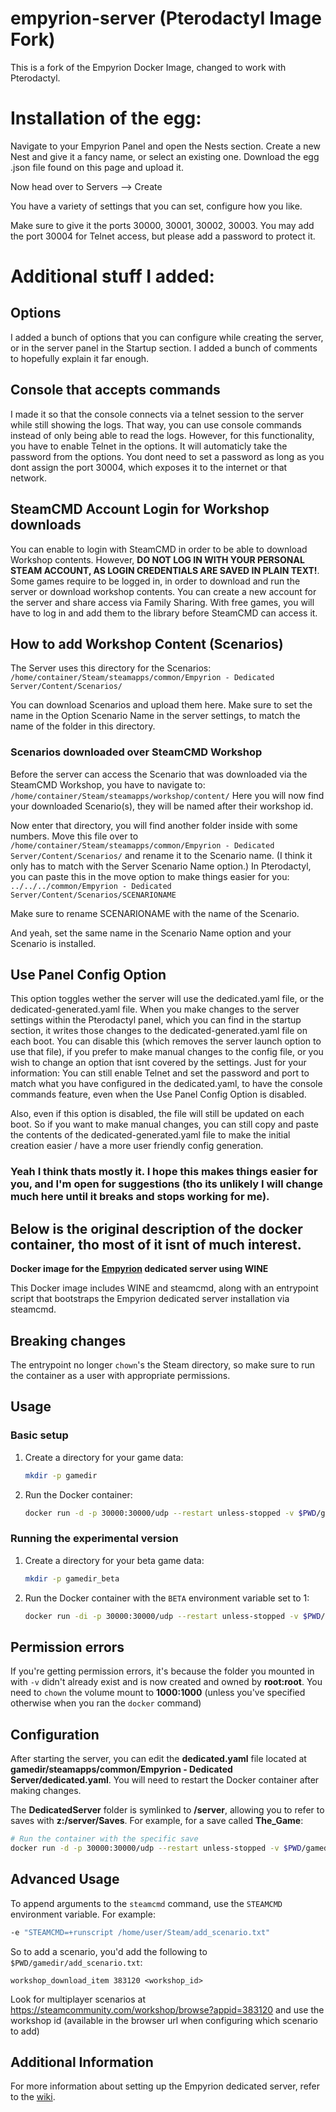 # empyrion-server (Pterodactyl Image Fork)

This is a fork of the Empyrion Docker Image, changed to work with Pterodactyl.

# Installation of the egg:
Navigate to your Empyrion Panel and open the Nests section.
Create a new Nest and give it a fancy name, or select an existing one.
Download the egg .json file found on this page and upload it.

Now head over to Servers --> Create

You have a variety of settings that you can set, configure how you like.

Make sure to give it the ports 30000, 30001, 30002, 30003.
You may add the port 30004 for Telnet access, but please add a password to protect it.

# Additional stuff I added:
## Options
I added a bunch of options that you can configure while creating the server, or in the server panel in the Startup section.
I added a bunch of comments to hopefully explain it far enough.

## Console that accepts commands
I made it so that the console connects via a telnet session to the server while still showing the logs.
That way, you can use console commands instead of only being able to read the logs.
However, for this functionality, you have to enable Telnet in the options.
It will automaticly take the password from the options.
You dont need to set a password as long as you dont assign the port 30004, which exposes it to the internet or that network.

## SteamCMD Account Login for Workshop downloads
You can enable to login with SteamCMD in order to be able to download Workshop contents.
However, **DO NOT LOG IN WITH YOUR PERSONAL STEAM ACCOUNT, AS LOGIN CREDENTIALS ARE SAVED IN PLAIN TEXT!**.
Some games require to be logged in, in order to download and run the server or download workshop contents.
You can create a new account for the server and share access via Family Sharing. With free games, you will have to log in and add them to the library before SteamCMD can access it.

## How to add Workshop Content (Scenarios)
The Server uses this directory for the Scenarios:
`/home/container/Steam/steamapps/common/Empyrion - Dedicated Server/Content/Scenarios/`

You can download Scenarios and upload them here.
Make sure to set the name in the Option Scenario Name in the server settings, to match the name of the folder in this directory.

### Scenarios downloaded over SteamCMD Workshop
Before the server can access the Scenario that was downloaded via the SteamCMD Workshop, you have to navigate to:
`/home/container/Steam/steamapps/workshop/content/`
Here you will now find your downloaded Scenario(s), they will be named after their workshop id.

Now enter that directory, you will find another folder inside with some numbers. Move this file over to `/home/container/Steam/steamapps/common/Empyrion - Dedicated Server/Content/Scenarios/` and rename it to the Scenario name. (I think it only has to match with the Server Scenario Name option.)
In Pterodactyl, you can paste this in the move option to make things easier for you:
`../../../common/Empyrion - Dedicated Server/Content/Scenarios/SCENARIONAME`

Make sure to rename SCENARIONAME with the name of the Scenario.

And yeah, set the same name in the Scenario Name option and your Scenario is installed.

## Use Panel Config Option
This option toggles wether the server will use the dedicated.yaml file, or the dedicated-generated.yaml file.
When you make changes to the server settings within the Pterodactyl panel, which you can find in the startup section, it writes those changes to the dedicated-generated.yaml file on each boot.
You can disable this (which removes the server launch option to use that file), if you prefer to make manual changes to the config file, or you wish to change an option that isnt covered by the settings.
Just for your information: You can still enable Telnet and set the password and port to match what you have configured in the dedicated.yaml, to have the console commands feature, even when the Use Panel Config Option is disabled.

Also, even if this option is disabled, the file will still be updated on each boot. So if you want to make manual changes, you can still copy and paste the contents of the dedicated-generated.yaml file to make the initial creation easier / have a more user friendly config generation.

### Yeah I think thats mostly it. I hope this makes things easier for you, and I'm open for suggestions (tho its unlikely I will change much here until it breaks and stops working for me).

## Below is the original description of the docker container, tho most of it isnt of much interest.

**Docker image for the [Empyrion](https://empyriongame.com/) dedicated server using WINE**

This Docker image includes WINE and steamcmd, along with an entrypoint script that bootstraps the Empyrion dedicated server installation via steamcmd.

## Breaking changes
The entrypoint no longer `chown`'s the Steam directory, so make sure to run the container as a user with appropriate permissions.

## Usage

### Basic setup
1. Create a directory for your game data:
    ```sh
    mkdir -p gamedir
    ```
2. Run the Docker container:
    ```sh
    docker run -d -p 30000:30000/udp --restart unless-stopped -v $PWD/gamedir:/home/user/Steam bitr/empyrion-server
    ```

### Running the experimental version
1. Create a directory for your beta game data:
    ```sh
    mkdir -p gamedir_beta
    ```
2. Run the Docker container with the `BETA` environment variable set to 1:
    ```sh
    docker run -di -p 30000:30000/udp --restart unless-stopped -v $PWD/gamedir_beta:/home/user/Steam -e BETA=1 bitr/empyrion-server
    ```

## Permission errors
If you're getting permission errors, it's because the folder you mounted in with `-v` didn't already exist and is now created and owned by **root:root**. You need to `chown` the volume mount to **1000:1000** (unless you've specified otherwise when you ran the `docker` command)

## Configuration
After starting the server, you can edit the **dedicated.yaml** file located at **gamedir/steamapps/common/Empyrion - Dedicated Server/dedicated.yaml**. You will need to restart the Docker container after making changes.

The **DedicatedServer** folder is symlinked to **/server**, allowing you to refer to saves with **z:/server/Saves**. For example, for a save called **The_Game**:
```sh
# Run the container with the specific save
docker run -d -p 30000:30000/udp --restart unless-stopped -v $PWD/gamedir:/home/user/Steam bitr/empyrion-server -- -dedicated 'z:/server/Saves/Games/The_Game/dedicated.yaml'
```

## Advanced Usage
To append arguments to the `steamcmd` command, use the `STEAMCMD` environment variable. For example:
```sh
-e "STEAMCMD=+runscript /home/user/Steam/add_scenario.txt"
```

So to add a scenario, you'd add the following to `$PWD/gamedir/add_scenario.txt`:

```
workshop_download_item 383120 <workshop_id>
```

Look for multiplayer scenarios at https://steamcommunity.com/workshop/browse?appid=383120 and use the workshop id (available in the browser url when configuring which scenario to add)

## Additional Information
For more information about setting up the Empyrion dedicated server, refer to the [wiki](https://empyrion.gamepedia.com/Dedicated_Server_Setup).

